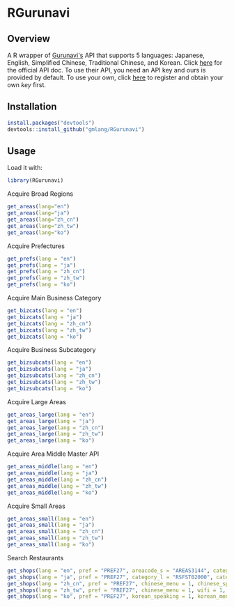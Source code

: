 RGurunavi
=========

Overview
--------

A R wrapper of [Gurunavi's](https://www.gnavi.co.jp) API that supports 5 languages: Japanese, English, Simplified Chinese, Traditional Chinese, and Korean. Click [here](http://api.gnavi.co.jp/api/index_e.html) for the official API doc. To use their API, you need an API key and ours is provided by default. To use your own, click [here](https://ssl.gnavi.co.jp/api/regist/?p=input) to register and obtain your own *key* first.

Installation
------------

``` r
install.packages("devtools")
devtools::install_github("gmlang/RGurunavi")
```

Usage
-----

Load it with:

``` r
library(RGurunavi)
```

Acquire Broad Regions
``` r
get_areas(lang="en")
get_areas(lang="ja")
get_areas(lang="zh_cn")
get_areas(lang="zh_tw")
get_areas(lang="ko")
```

Acquire Prefectures
``` r
get_prefs(lang = "en")
get_prefs(lang = "ja")
get_prefs(lang = "zh_cn")
get_prefs(lang = "zh_tw")
get_prefs(lang = "ko")
``` 

Acquire Main Business Category 
``` r
get_bizcats(lang = "en")
get_bizcats(lang = "ja")
get_bizcats(lang = "zh_cn")
get_bizcats(lang = "zh_tw")
get_bizcats(lang = "ko")
```

Acquire Business Subcategory
``` r
get_bizsubcats(lang = "en")
get_bizsubcats(lang = "ja")
get_bizsubcats(lang = "zh_cn")
get_bizsubcats(lang = "zh_tw")
get_bizsubcats(lang = "ko")
```

Acquire Large Areas 
``` r
get_areas_large(lang = "en")
get_areas_large(lang = "ja")
get_areas_large(lang = "zh_cn")
get_areas_large(lang = "zh_tw")
get_areas_large(lang = "ko")
```

Acquire Area Middle Master API
``` r
get_areas_middle(lang = "en")
get_areas_middle(lang = "ja")
get_areas_middle(lang = "zh_cn")
get_areas_middle(lang = "zh_tw")
get_areas_middle(lang = "ko")
```

Acquire Small Areas
``` r 
get_areas_small(lang = "en")
get_areas_small(lang = "ja")
get_areas_small(lang = "zh_cn")
get_areas_small(lang = "zh_tw")
get_areas_small(lang = "ko")
```

Search Restaurants
``` r 
get_shops(lang = "en", pref = "PREF27", areacode_s = "AREAS3144", category_l = "RSFST02000", card = 1)
get_shops(lang = "ja", pref = "PREF27", category_l = "RSFST02000", category_s = "RSFST02001")
get_shops(lang = "zh_cn", pref = "PREF27", chinese_menu = 1, chinese_speaking = 1)
get_shops(lang = "zh_tw", pref = "PREF27", chinese_menu = 1, wifi = 1, card = 1)
get_shops(lang = "ko", pref = "PREF27", korean_speaking = 1, korean_menu = 1)
```
